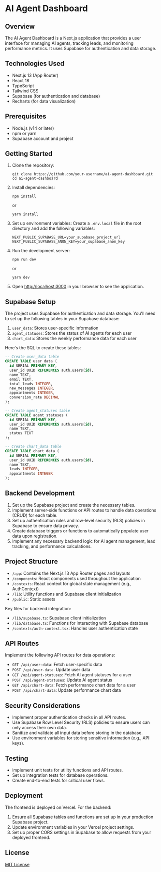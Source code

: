 
# AI Agent Dashboard

## Overview

The AI Agent Dashboard is a Next.js application that provides a user interface for managing AI agents, tracking leads, and monitoring performance metrics. It uses Supabase for authentication and data storage.

## Technologies Used

- Next.js 13 (App Router)
- React 18
- TypeScript
- Tailwind CSS
- Supabase (for authentication and database)
- Recharts (for data visualization)

## Prerequisites

- Node.js (v14 or later)
- npm or yarn
- Supabase account and project

## Getting Started

1. Clone the repository:
   ```
   git clone https://github.com/your-username/ai-agent-dashboard.git
   cd ai-agent-dashboard
   ```

2. Install dependencies:
   ```
   npm install
   ```
   or
   ```
   yarn install
   ```

3. Set up environment variables:
   Create a `.env.local` file in the root directory and add the following variables:
   ```
   NEXT_PUBLIC_SUPABASE_URL=your_supabase_project_url
   NEXT_PUBLIC_SUPABASE_ANON_KEY=your_supabase_anon_key
   ```

4. Run the development server:
   ```
   npm run dev
   ```
   or
   ```
   yarn dev
   ```

5. Open [http://localhost:3000](http://localhost:3000) in your browser to see the application.

## Supabase Setup

The project uses Supabase for authentication and data storage. You'll need to set up the following tables in your Supabase database:

1. `user_data`: Stores user-specific information
2. `agent_statuses`: Stores the status of AI agents for each user
3. `chart_data`: Stores the weekly performance data for each user

Here's the SQL to create these tables:

```sql
-- Create user_data table
CREATE TABLE user_data (
  id SERIAL PRIMARY KEY,
  user_id UUID REFERENCES auth.users(id),
  name TEXT,
  email TEXT,
  total_leads INTEGER,
  new_messages INTEGER,
  appointments INTEGER,
  conversion_rate DECIMAL
);

-- Create agent_statuses table
CREATE TABLE agent_statuses (
  id SERIAL PRIMARY KEY,
  user_id UUID REFERENCES auth.users(id),
  name TEXT,
  status TEXT
);

-- Create chart_data table
CREATE TABLE chart_data (
  id SERIAL PRIMARY KEY,
  user_id UUID REFERENCES auth.users(id),
  name TEXT,
  leads INTEGER,
  appointments INTEGER
);
```

## Backend Development 

1. Set up the Supabase project and create the necessary tables.
2. Implement server-side functions or API routes to handle data operations (CRUD) for each table.
3. Set up authentication rules and row-level security (RLS) policies in Supabase to ensure data privacy.
4. Create database triggers or functions to automatically populate user data upon registration.
5. Implement any necessary backend logic for AI agent management, lead tracking, and performance calculations.

## Project Structure

- `/app`: Contains the Next.js 13 App Router pages and layouts
- `/components`: React components used throughout the application
- `/contexts`: React context for global state management (e.g., AuthContext)
- `/lib`: Utility functions and Supabase client initialization
- `/public`: Static assets

Key files for backend integration:

- `/lib/supabase.ts`: Supabase client initialization
- `/lib/database.ts`: Functions for interacting with Supabase database
- `/contexts/auth-context.tsx`: Handles user authentication state

## API Routes

Implement the following API routes for data operations:

- `GET /api/user-data`: Fetch user-specific data
- `POST /api/user-data`: Update user data
- `GET /api/agent-statuses`: Fetch AI agent statuses for a user
- `POST /api/agent-statuses`: Update AI agent status
- `GET /api/chart-data`: Fetch performance chart data for a user
- `POST /api/chart-data`: Update performance chart data

## Security Considerations

- Implement proper authentication checks in all API routes.
- Use Supabase Row Level Security (RLS) policies to ensure users can only access their own data.
- Sanitize and validate all input data before storing in the database.
- Use environment variables for storing sensitive information (e.g., API keys).

## Testing

- Implement unit tests for utility functions and API routes.
- Set up integration tests for database operations.
- Create end-to-end tests for critical user flows.

## Deployment

The frontend is deployed on Vercel. For the backend:

1. Ensure all Supabase tables and functions are set up in your production Supabase project.
2. Update environment variables in your Vercel project settings.
3. Set up proper CORS settings in Supabase to allow requests from your deployed frontend.

## License

[MIT License](LICENSE)
